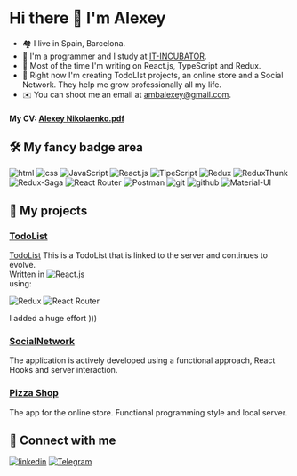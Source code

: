 # Hi there 👋 I'm Alexey

- 🏘️ I live in Spain, Barcelona.
- 🐍 I'm a programmer and I study at [IT-INCUBATOR](http://it-kamasutra.com).
- 🤖 Most of the time I'm writing on React.js, TypeScript and Redux.
- 🚀 Right now I'm creating TodoLIst projects, an online store and a Social Network. They help me grow professionally all my life.
- ✉️ You can shoot me an email at [ambalexey@gmail.com](mailto:ambalexey@gmail.com).

#### My CV: [Alexey Nikolaenko.pdf](https://raw.githubusercontent.com/UncleStifler/UncleStifler/master/cv.pdf)

## 🛠 My fancy badge area

![html](https://img.shields.io/badge/html%20-%23E34F26.svg?&style=for-the-badge&logo=html5&logoColor=white) ![css](https://img.shields.io/badge/css%20-%231572B6.svg?&style=for-the-badge&logo=css3&logoColor=white) ![JavaScript](https://img.shields.io/badge/javascript%20-%23323330.svg?&style=for-the-badge&logo=javascript&logoColor=%23F7DF1E)  ![React.js](https://img.shields.io/static/v1?style=for-the-badge&message=React&color=222222&logo=React&logoColor=61DAFB&label=) ![TipeScript](https://img.shields.io/static/v1?style=for-the-badge&message=TypeScript&color=3178C6&logo=TypeScript&logoColor=FFFFFF&label=) ![Redux](https://img.shields.io/static/v1?style=for-the-badge&message=Redux&color=764ABC&logo=Redux&logoColor=FFFFFF&label=) ![ReduxThunk](https://img.shields.io/static/v1?style=for-the-badge&message=Redux-Thunk&color=764ABC&logo=Redux&logoColor=FFFFFF&label=) ![Redux-Saga](https://img.shields.io/static/v1?style=for-the-badge&message=Redux-Saga&color=999999&logo=Redux-Saga&logoColor=FFFFFF&label=) ![React Router](https://img.shields.io/static/v1?style=for-the-badge&message=React+Router&color=CA4245&logo=React+Router&logoColor=FFFFFF&label=) ![Postman](https://img.shields.io/static/v1?style=for-the-badge&message=Postman&color=FF6C37&logo=Postman&logoColor=FFFFFF&label=) ![git](https://img.shields.io/badge/git%20-%23F05033.svg?&style=for-the-badge&logo=git&logoColor=white) ![github](https://img.shields.io/static/v1?style=for-the-badge&message=GitHub&color=181717&logo=GitHub&logoColor=FFFFFF&label=) ![Material-UI](https://img.shields.io/static/v1?style=for-the-badge&message=Material-UI&color=0081CB&logo=Material-UI&logoColor=FFFFFF&label=)


## 💪 My projects

### [TodoList](https://github.com/UncleStifler)

[TodoList](https://github.com/UncleStifler/03_TodoList) This is a TodoList that is linked to the server and continues to evolve.  
Written in    ![React.js](https://img.shields.io/static/v1?style=for-the-badge&message=React&color=222222&logo=React&logoColor=61DAFB&label=)   
using:  

![Redux](https://img.shields.io/static/v1?style=for-the-badge&message=Redux&color=764ABC&logo=Redux&logoColor=FFFFFF&label=)
![React Router](https://img.shields.io/static/v1?style=for-the-badge&message=React+Router&color=CA4245&logo=React+Router&logoColor=FFFFFF&label=)   

I added a huge effort )))  

### [SocialNetwork](https://github.com/UncleStifler/SocialNetwork)

The application is actively developed using a functional approach, React Hooks and server interaction.

### [Pizza Shop](https://github.com/UncleStifler/04_react_pizza_shop)

The app for the online store. Functional programming style and local server.

## 🤝 Connect with me

 [![linkedin](https://img.shields.io/badge/linkedin%20-%230077B5.svg?&style=for-the-badge&logo=linkedin&logoColor=white)](https://www.linkedin.com/in/alex-nikolaienko/) 
 [![Telegram](https://img.shields.io/static/v1?style=for-the-badge&message=Telegram&color=26A5E4&logo=Telegram&logoColor=FFFFFF&label=)](https://t.me/UncleStifler)
